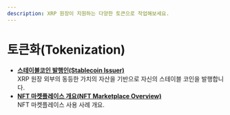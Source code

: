 ```yaml
---
description: XRP 원장이 지원하는 다양한 토큰으로 작업해보세요.
---
```


# 토큰화(Tokenization)

* [**스테이블코인 발행인(Stablecoin Issuer)**](tokenization/stablecoin-issuer.md)\
  XRP 원장 외부의 동등한 가치의 자산을 기반으로 자신의 스테이블 코인을 발행합니다.
* [**NFT 마켓플레이스 개요(NFT Marketplace Overview)**](tokenization/nft-nft-marketplace-overview.md)\
  NFT 마켓플레이스 사용 사례 개요.
